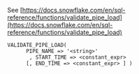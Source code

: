 See [https://docs.snowflake.com/en/sql-reference/functions/validate_pipe_load](https://docs.snowflake.com/en/sql-reference/functions/validate_pipe_load)
```
VALIDATE_PIPE_LOAD(
      PIPE_NAME => '<string>'
       , START_TIME => <constant_expr>
      [, END_TIME => <constant_expr> ] )
```
